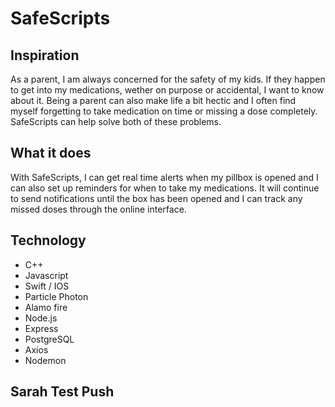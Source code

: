 # SafeScripts
## Inspiration
As a parent, I am always concerned for the safety of my kids. If they happen to get into my medications, wether on purpose or accidental, I want to know about it. Being a parent can also make life a bit hectic and I often find myself forgetting to take medication on time or missing a dose completely. SafeScripts can help solve both of these problems.

## What it does
With SafeScripts, I can get real time alerts when my pillbox is opened and I can also set up reminders for when to take my medications. It will continue to send notifications until the box has been opened and I can track any missed doses through the online interface.

## Technology
* C++
* Javascript
* Swift / IOS
* Particle Photon
* Alamo fire
* Node.js
* Express
* PostgreSQL
* Axios
* Nodemon



## Sarah Test Push